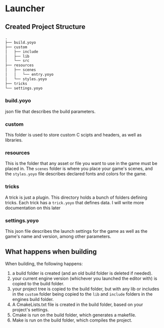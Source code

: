 # Launcher

## Created Project Structure

```txt
.
├── build.yoyo
├── custom
│   ├── include
│   ├── lib
│   └── src
├── resources
│   ├── scenes
│   │   └── entry.yoyo
│   └── styles.yoyo
├── tricks
└── settings.yoyo
```

### build.yoyo

json file that describes the build parameters.

### custom

This folder is used to store custom C scipts and headers, as well as libraries.

### resources

This is the folder that any asset or file you want to use in the game must be placed in. The `scenes` folder is where you place your game's scenes, and the `styles.yoyo` file describes declared fonts and colors for the game.

### tricks

A trick is just a plugin. This directory holds a bunch of folders defining tricks. Each trick has a `trick.yoyo` that defines data. I will write more documentation on this later

### settings.yoyo

This json file describes the launch settings for the game as well as the game's name and version, among other parameters.

## What happens when building

When building, the following happens:

1. a build folder is created (and an old build folder is deleted if needed).
2. your current engine version (whichever you launched the editor with) is copied to the build folder.
3. your project tree is copied to the build folder, but with any lib or includes in the `custom` folder being copied to the `lib` and `include` folders in the engines build folder.
4. A CmakeLists.txt file is created in the build folder, based on your project's settings.
5. Cmake is run on the build folder, which generates a makefile.
6. Make is run on the build folder, which compiles the project.
